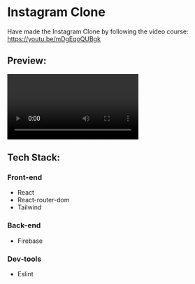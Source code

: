 # Instagram Clone

Have made the Instagram Clone by following the video course: https://youtu.be/mDgEqoQUBgk

## Preview:

![Preview](03.07.2023_04.18.36_REC.mp4?raw=true)

## Tech Stack:

### Front-end
 - React
 - React-router-dom
 - Tailwind

### Back-end
 - Firebase

### Dev-tools
 - Eslint